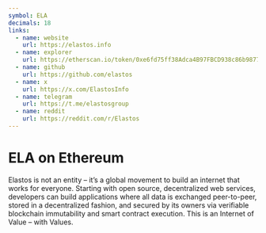 ```yaml
---
symbol: ELA
decimals: 18
links:
  - name: website
    url: https://elastos.info
  - name: explorer
    url: https://etherscan.io/token/0xe6fd75ff38Adca4B97FBCD938c86b98772431867
  - name: github
    url: https://github.com/elastos
  - name: x
    url: https://x.com/ElastosInfo
  - name: telegram
    url: https://t.me/elastosgroup
  - name: reddit
    url: https://reddit.com/r/Elastos
---
```


# ELA on Ethereum

Elastos is not an entity – it’s a global movement to build an internet that works for everyone. Starting with open source, decentralized web services, developers can build applications where all data is exchanged peer-to-peer, stored in a decentralized fashion, and secured by its owners via verifiable blockchain immutability and smart contract execution. This is an Internet of Value – with Values.

